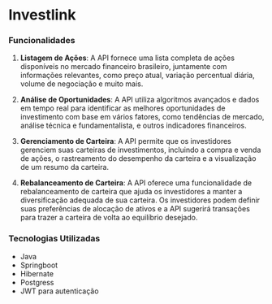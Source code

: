 # Investlink

### Funcionalidades

1. **Listagem de Ações**: A API fornece uma lista completa de ações disponíveis no mercado financeiro brasileiro, juntamente com informações relevantes, como preço atual, variação percentual diária, volume de negociação e muito mais.

2. **Análise de Oportunidades**: A API utiliza algoritmos avançados e dados em tempo real para identificar as melhores oportunidades de investimento com base em vários fatores, como tendências de mercado, análise técnica e fundamentalista, e outros indicadores financeiros.

3. **Gerenciamento de Carteira**: A API permite que os investidores gerenciem suas carteiras de investimentos, incluindo a compra e venda de ações, o rastreamento do desempenho da carteira e a visualização de um resumo da carteira.

4. **Rebalanceamento de Carteira**: A API oferece uma funcionalidade de rebalanceamento de carteira que ajuda os investidores a manter a diversificação adequada de sua carteira. Os investidores podem definir suas preferências de alocação de ativos e a API sugerirá transações para trazer a carteira de volta ao equilíbrio desejado.

### Tecnologias Utilizadas

- Java
- Springboot
- Hibernate
- Postgress
- JWT para autenticação

